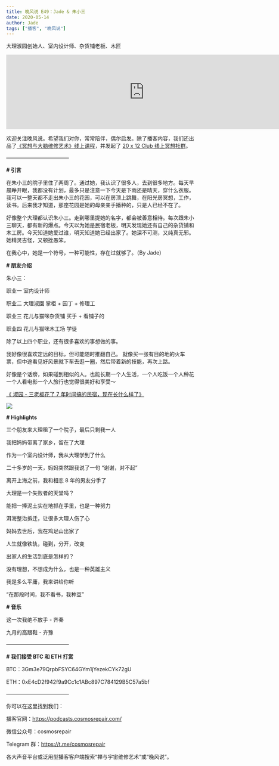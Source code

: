 ```yaml
---
title: 晚风说 E49：Jade & 朱小三
date: 2020-05-14
author: Jade
tags: ["播客", "晚风说"]
---
```


大理淑园创始人、室内设计师、杂货铺老板、木匠

<!--more-->

<iframe src="https://fireside.fm/player/v2/trfV16OE+O00CDsTF?theme=dark" width="740" height="200" frameborder="0" scrolling="no"></iframe>

欢迎关注晚风说。希望我们对你，常常陪伴，偶尔启发。除了播客内容，我们还出品了[《冥想与大脑维修艺术》线上课程](https://mp.weixin.qq.com/s?__biz=MzA5Nzk4MDMxMg==&mid=2247484680&idx=1&sn=2a5b8f1e1f1c1e6820adf5cc95d997fe&chksm=9099dfffa7ee56e9408aa248731e3e3e502c984ca1e577decc28d66d458f2e93a600dc6d6b40&scene=21#wechat_redirect)，并发起了 [20 x 12 Club 线上冥想社群](https://mp.weixin.qq.com/s?__biz=MzA5Nzk4MDMxMg==&mid=2247484834&idx=1&sn=ebd2c537b12e63baef2e9eaac505c26b&chksm=9099df55a7ee5643ab84485931d52082bbb2a6ee7078bdd536faf2cbbcb7bb22783aeaf13d4b&scene=21#wechat_redirect)。

————————————

**# 引言**

在朱小三的院子里住了两周了。通过她，我认识了很多人，去到很多地方。每天早晨睁开眼，我都没有计划，最多只是注意一下今天是下雨还是晴天，穿什么衣服。我可以一整天都不走出朱小三的花园，可以在房顶上跳舞，在阳光房冥想，工作，读书。后来我才知道，那座花园是她的母亲亲手播种的，只是人已经不在了。

好像整个大理都认识朱小三。走到哪里提她的名字，都会被善意相待。每次跟朱小三聊天，都有新的爆点。今天以为她是民宿老板，明天发现她还有自己的杂货铺和木工房。今天知道她爱过谁，明天知道她已经出家了。她深不可测，又纯真无邪。她精灵古怪，又顿挫愚笨。

在我心中，她是一个符号，一种可能性，存在过就够了。（By Jade）

**# 朋友介绍**

朱小三：

职业一  室内设计师

职业二  大理淑園 掌柜 + 园丁 + 修理工

职业三  花儿与猫咪杂货铺 买手 + 看铺子的

职业四  花儿与猫咪木工场 学徒

除了以上四个职业，还有很多喜欢的事想做的事。

我好像很喜欢定远的目标，但可能随时推翻自己。 就像买一张有目的地的火车票，但中途看见好风景就下车去逛一圈，然后带着新的技能，再次上路。

好像是个话痨，如果碰到相似的人。也能长期一个人生活，一个人吃饭一个人种花一个人看电影一个人旅行也觉得很美好和享受～

[《 淑园 - 三老板花了 7 年时间搞的民宿，现在长什么样了》](https://mp.weixin.qq.com/s?__biz=MzA5Mzk3ODAyOQ==&mid=2649414588&idx=1&sn=93c40bfbc73750d1f104757645a6e1d5&chksm=884bd77ebf3c5e68b8c465237809267c254069acd9c2b1089b205f4bc9cdacef988b61f0cfbe&scene=21#wechat_redirect)

![](https://cosmosrepair-1257028016.cos.ap-beijing.myqcloud.com/screencapture-mp-weixin-qq-s-2020-05-14-08_11_01.png)

**# Highlights**

三个朋友来大理租了一个院子，最后只剩我一人

我把妈妈带离了家乡，留在了大理

作为一个室内设计师，我从大理学到了什么

二十多岁的一天，妈妈突然跟我说了一句 “谢谢，对不起”

离开上海之前，我和相恋 8 年的男友分手了

大理是一个失败者的天堂吗？

能把一捧泥土实在地抓在手里，也是一种努力

洱海整治拆迁，让很多大理人伤了心

妈妈去世后，我在鸡足山出家了

人生就像铁轨，碰到，分开，改变

出家人的生活到底是怎样的？

没有理想，不想成为什么，也是一种英雄主义

我是多么平庸，我来讲给你听

“在那段时间，我不看书，我种豆”

**# 音乐**

这一次我绝不放手 - 齐秦

九月的高跟鞋 - 齐豫

————————————

**# 我们接受 BTC 和 ETH 打赏**

BTC：3Gm3e79QrpbFSYC64GYm1jYezekCYk72gU

ETH：0xE4cD2f942f9a9Cc1c1ABc897C784129B5C57a5bf

————————————

你可以在这里找到我们：

播客官网：https://podcasts.cosmosrepair.com/

微信公众号：cosmosrepair

Telegram 群：https://t.me/cosmosrepair

各大声音平台或泛用型播客客户端搜索“禅与宇宙维修艺术”或“晚风说”。
